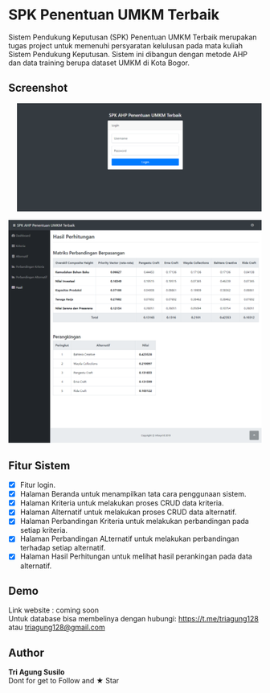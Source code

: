 # SPK Penentuan UMKM Terbaik

Sistem Pendukung Keputusan (SPK) Penentuan UMKM Terbaik merupakan tugas project untuk memenuhi persyaratan kelulusan pada mata kuliah Sistem Pendukung Keputusan. Sistem ini dibangun dengan metode AHP dan data training berupa dataset UMKM di Kota Bogor.

## Screenshot
<pre>
  <img src="screenshot/1.png">   <img src="screenshot/2.png">   <img src="screenshot/3.png">   <img src="screenshot/4.png">   <img src="screenshot/5.png">   <img src="screenshot/6.png">
</pre>

<img src="screenshot/7.png">

## Fitur Sistem
* [x] Fitur login.
* [x] Halaman Beranda untuk menampilkan tata cara penggunaan sistem.
* [x] Halaman Kriteria untuk melakukan proses CRUD data kriteria.
* [x] Halaman Alternatif untuk melakukan proses CRUD data alternatif.
* [x] Halaman Perbandingan Kriteria untuk melakukan perbandingan pada setiap kriteria.
* [x] Halaman Perbandingan ALternatif untuk melakukan perbandingan terhadap setiap alternatif.
* [x] Halaman Hasil Perhitungan untuk melihat hasil perankingan pada data alternatif.

## Demo
Link website : coming soon <br />
Untuk database bisa membelinya dengan hubungi: 
https://t.me/triagung128 atau triagung128@gmail.com

## Author
**Tri Agung Susilo** <br />
Dont for get to Follow and ★ Star
